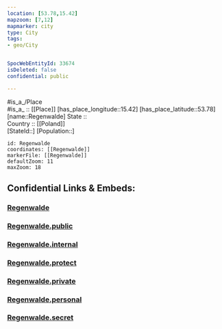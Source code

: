 ```yaml
---
location: [53.78,15.42] 
mapzoom: [7,12] 
mapmarker: city 
type: City
tags:
- geo/City


SpocWebEntityId: 33674
isDeleted: false
confidential: public

---
```

#is_a_/Place  
#is_a_ :: [[Place]] 
[has_place_longitude::15.42] 
[has_place_latitude::53.78] 
[name::Regenwalde] 
State ::  
Country :: [[Poland]]  
[StateId::] 
[Population::] 



```leaflet
id: Regenwalde
coordinates: [[Regenwalde]] 
markerFile: [[Regenwalde]] 
defaultZoom: 11 
maxZoom: 18
```


## Confidential Links & Embeds: 

### [Regenwalde](/_Standards/Earth/Continent/Europe/Europe~East/Poland/Provinces~Poland/West_Pomeranian/City/Regenwalde.md) 

### [Regenwalde.public](/_public/Earth/Continent/Europe/Europe~East/Poland/Provinces~Poland/West_Pomeranian/City/Regenwalde.public.md) 

### [Regenwalde.internal](/_internal/Earth/Continent/Europe/Europe~East/Poland/Provinces~Poland/West_Pomeranian/City/Regenwalde.internal.md) 

### [Regenwalde.protect](/_protect/Earth/Continent/Europe/Europe~East/Poland/Provinces~Poland/West_Pomeranian/City/Regenwalde.protect.md) 

### [Regenwalde.private](/_private/Earth/Continent/Europe/Europe~East/Poland/Provinces~Poland/West_Pomeranian/City/Regenwalde.private.md) 

### [Regenwalde.personal](/_personal/Earth/Continent/Europe/Europe~East/Poland/Provinces~Poland/West_Pomeranian/City/Regenwalde.personal.md) 

### [Regenwalde.secret](/_secret/Earth/Continent/Europe/Europe~East/Poland/Provinces~Poland/West_Pomeranian/City/Regenwalde.secret.md)

